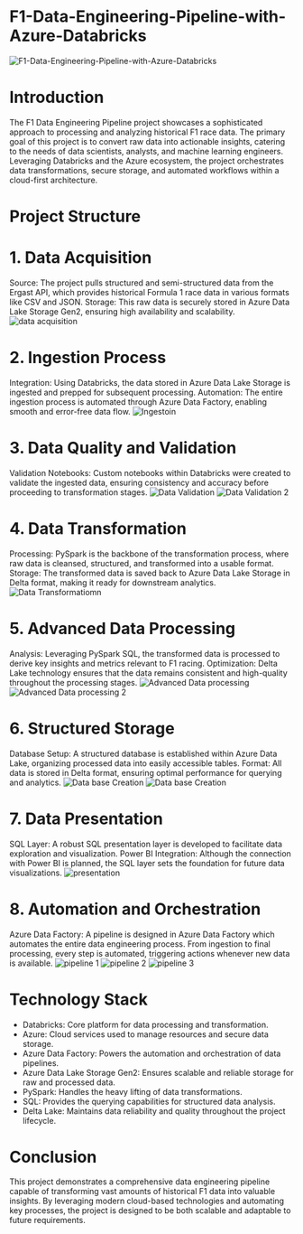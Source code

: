 # F1-Data-Engineering-Pipeline-with-Azure-Databricks
![F1-Data-Engineering-Pipeline-with-Azure-Databricks](https://github.com/user-attachments/assets/0832a5cd-505d-4c85-adc8-366badf57d8a)

# Introduction
The F1 Data Engineering Pipeline project showcases a sophisticated approach to processing and analyzing historical F1 race data. The primary goal of this project is to convert raw data into actionable insights, catering to the needs of data scientists, analysts, and machine learning engineers. Leveraging Databricks and the Azure ecosystem, the project orchestrates data transformations, secure storage, and automated workflows within a cloud-first architecture.

#  Project Structure
#  1. Data Acquisition
Source: The project pulls structured and semi-structured data from the Ergast API, which provides historical Formula 1 race data in various formats like CSV and JSON.
Storage: This raw data is securely stored in Azure Data Lake Storage Gen2, ensuring high availability and scalability.
![data acquisition](https://github.com/user-attachments/assets/ed61dffc-35e7-4d7f-bd6e-107e071c7671)

# 2. Ingestion Process
Integration: Using Databricks, the data stored in Azure Data Lake Storage is ingested and prepped for subsequent processing.
Automation: The entire ingestion process is automated through Azure Data Factory, enabling smooth and error-free data flow.
![Ingestoin](https://github.com/user-attachments/assets/4326fcd6-cb1b-4571-9197-75356cdf2005)

# 3. Data Quality and Validation
Validation Notebooks: Custom notebooks within Databricks were created to validate the ingested data, ensuring consistency and accuracy before proceeding to transformation stages.
![Data Validation](https://github.com/user-attachments/assets/cc82f17f-0d52-4247-92c4-1a76197a6711)
![Data Validation 2](https://github.com/user-attachments/assets/e58929c0-9067-481d-99ac-7e19a0610ede)


# 4. Data Transformation
Processing: PySpark is the backbone of the transformation process, where raw data is cleansed, structured, and transformed into a usable format.
Storage: The transformed data is saved back to Azure Data Lake Storage in Delta format, making it ready for downstream analytics.
![Data Transformatiomn](https://github.com/user-attachments/assets/a259e4ee-c6e3-4084-a095-4d667728674a)

# 5. Advanced Data Processing
Analysis: Leveraging PySpark SQL, the transformed data is processed to derive key insights and metrics relevant to F1 racing.
Optimization: Delta Lake technology ensures that the data remains consistent and high-quality throughout the processing stages.
![Advanced Data processing](https://github.com/user-attachments/assets/4de17339-f092-410f-9060-de3f0b603813)
![Advanced Data processing 2](https://github.com/user-attachments/assets/52572699-0294-4346-b31d-4656e921dcbd)

# 6. Structured Storage
Database Setup: A structured database is established within Azure Data Lake, organizing processed data into easily accessible tables.
Format: All data is stored in Delta format, ensuring optimal performance for querying and analytics.
![Data base Creation](https://github.com/user-attachments/assets/7ce94ad1-2772-469e-8bbc-718c790db08a)
![Data base Creation](https://github.com/user-attachments/assets/10e034f1-a5b7-49e0-ba53-6a25424450bb)

# 7. Data Presentation
SQL Layer: A robust SQL presentation layer is developed to facilitate data exploration and visualization.
Power BI Integration: Although the connection with Power BI is planned, the SQL layer sets the foundation for future data visualizations.
![presentation](https://github.com/user-attachments/assets/cf25d7cb-4abe-4684-a008-77fa635563fb)

# 8. Automation and Orchestration
Azure Data Factory: A pipeline is designed in Azure Data Factory which automates the entire data engineering process. From ingestion to final processing, every step is automated, triggering actions whenever new data is available.
![pipeline 1](https://github.com/user-attachments/assets/ace89e1b-a4d1-4848-aed4-fcd36a1b5a1b)
![pipeline 2](https://github.com/user-attachments/assets/a1a5dda8-61d5-455b-ba79-f736b37000c6)
![pipeline 3](https://github.com/user-attachments/assets/1c8ff815-0374-48cf-a68d-a40e481f1f49)

# Technology Stack
- Databricks: Core platform for data processing and transformation.
- Azure: Cloud services used to manage resources and secure data storage.
- Azure Data Factory: Powers the automation and orchestration of data pipelines.
- Azure Data Lake Storage Gen2: Ensures scalable and reliable storage for raw and processed data.
- PySpark: Handles the heavy lifting of data transformations.
- SQL: Provides the querying capabilities for structured data analysis.
- Delta Lake: Maintains data reliability and quality throughout the project lifecycle.

# Conclusion
This project demonstrates a comprehensive data engineering pipeline capable of transforming vast amounts of historical F1 data into valuable insights. By leveraging modern cloud-based technologies and automating key processes, the project is designed to be both scalable and adaptable to future requirements.

